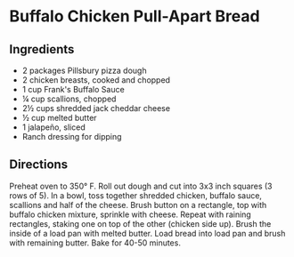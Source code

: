 # Buffalo Chicken Pull-Apart Bread

## Ingredients

- 2 packages Pillsbury pizza dough
- 2 chicken breasts, cooked and chopped
- 1 cup Frank's Buffalo Sauce
- ¼ cup scallions, chopped
- 2½ cups shredded jack cheddar cheese
- ½ cup melted butter
- 1 jalapeño, sliced
- Ranch dressing for dipping

## Directions

Preheat oven to 350° F. Roll out dough and cut into 3x3 inch squares (3 rows
of 5). In a bowl, toss together shredded chicken, buffalo sauce, scallions and
half of the cheese. Brush button on a rectangle, top with buffalo chicken
mixture, sprinkle with cheese. Repeat with raining rectangles, staking one on
top of the other (chicken side up). Brush the inside of a load pan with melted
butter. Load bread into load pan and brush with remaining butter. Bake for
40-50 minutes.
